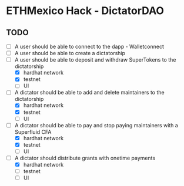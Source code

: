 # ETHMexico Hack - DictatorDAO

## TODO

- [ ] A user should be able to connect to the dapp - Walletconnect
- [ ] A user should be able to create a dictatorship
- [ ] A user should be able to deposit and withdraw SuperTokens to the dictatorship
    - [X] hardhat network
    - [X] testnet
    - [ ] UI
- [ ] A dictator should be able to add and delete maintainers to the dictatorship
    - [X] hardhat network
    - [X] testnet
    - [ ] UI
- [ ] A dictator should be able to pay and stop paying maintainers with a Superfluid CFA
    - [X] hardhat network
    - [X] testnet
    - [ ] UI
- [ ] A dictator should distribute grants with onetime payments
    - [X] hardhat network
    - [ ] testnet
    - [ ] UI
